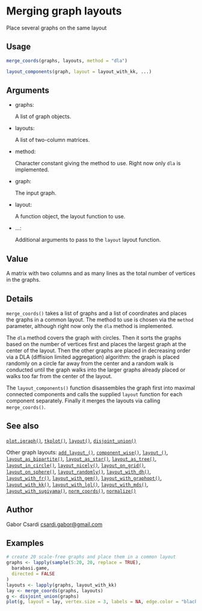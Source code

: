 # Merging graph layouts

Place several graphs on the same layout

## Usage

``` r
merge_coords(graphs, layouts, method = "dla")

layout_components(graph, layout = layout_with_kk, ...)
```

## Arguments

- graphs:

  A list of graph objects.

- layouts:

  A list of two-column matrices.

- method:

  Character constant giving the method to use. Right now only `dla` is
  implemented.

- graph:

  The input graph.

- layout:

  A function object, the layout function to use.

- ...:

  Additional arguments to pass to the `layout` layout function.

## Value

A matrix with two columns and as many lines as the total number of
vertices in the graphs.

## Details

`merge_coords()` takes a list of graphs and a list of coordinates and
places the graphs in a common layout. The method to use is chosen via
the `method` parameter, although right now only the `dla` method is
implemented.

The `dla` method covers the graph with circles. Then it sorts the graphs
based on the number of vertices first and places the largest graph at
the center of the layout. Then the other graphs are placed in decreasing
order via a DLA (diffision limited aggregation) algorithm: the graph is
placed randomly on a circle far away from the center and a random walk
is conducted until the graph walks into the larger graphs already placed
or walks too far from the center of the layout.

The `layout_components()` function disassembles the graph first into
maximal connected components and calls the supplied `layout` function
for each component separately. Finally it merges the layouts via calling
`merge_coords()`.

## See also

[`plot.igraph()`](https://r.igraph.org/reference/plot.igraph.md),
[`tkplot()`](https://r.igraph.org/reference/tkplot.md),
[`layout()`](https://r.igraph.org/reference/layout_.md),
[`disjoint_union()`](https://r.igraph.org/reference/disjoint_union.md)

Other graph layouts:
[`add_layout_()`](https://r.igraph.org/reference/add_layout_.md),
[`component_wise()`](https://r.igraph.org/reference/component_wise.md),
[`layout_()`](https://r.igraph.org/reference/layout_.md),
[`layout_as_bipartite()`](https://r.igraph.org/reference/layout_as_bipartite.md),
[`layout_as_star()`](https://r.igraph.org/reference/layout_as_star.md),
[`layout_as_tree()`](https://r.igraph.org/reference/layout_as_tree.md),
[`layout_in_circle()`](https://r.igraph.org/reference/layout_in_circle.md),
[`layout_nicely()`](https://r.igraph.org/reference/layout_nicely.md),
[`layout_on_grid()`](https://r.igraph.org/reference/layout_on_grid.md),
[`layout_on_sphere()`](https://r.igraph.org/reference/layout_on_sphere.md),
[`layout_randomly()`](https://r.igraph.org/reference/layout_randomly.md),
[`layout_with_dh()`](https://r.igraph.org/reference/layout_with_dh.md),
[`layout_with_fr()`](https://r.igraph.org/reference/layout_with_fr.md),
[`layout_with_gem()`](https://r.igraph.org/reference/layout_with_gem.md),
[`layout_with_graphopt()`](https://r.igraph.org/reference/layout_with_graphopt.md),
[`layout_with_kk()`](https://r.igraph.org/reference/layout_with_kk.md),
[`layout_with_lgl()`](https://r.igraph.org/reference/layout_with_lgl.md),
[`layout_with_mds()`](https://r.igraph.org/reference/layout_with_mds.md),
[`layout_with_sugiyama()`](https://r.igraph.org/reference/layout_with_sugiyama.md),
[`norm_coords()`](https://r.igraph.org/reference/norm_coords.md),
[`normalize()`](https://r.igraph.org/reference/normalize.md)

## Author

Gabor Csardi <csardi.gabor@gmail.com>

## Examples

``` r
# create 20 scale-free graphs and place them in a common layout
graphs <- lapply(sample(5:20, 20, replace = TRUE),
  barabasi.game,
  directed = FALSE
)
layouts <- lapply(graphs, layout_with_kk)
lay <- merge_coords(graphs, layouts)
g <- disjoint_union(graphs)
plot(g, layout = lay, vertex.size = 3, labels = NA, edge.color = "black")
```
